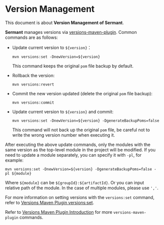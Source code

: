 # Version Management

This document is about **Version Management of Sermant**.

**Sermant** manages versions via [versions-maven-plugin](https://github.com/mojohaus/versions-maven-plugin). Common commands are as follows:

- Update current version to `${version}`：
  ```shell
  mvn versions:set -DnewVersion=${version}
  ```
  This command keeps the original `pom` file backup by default.
  
- Rollback the version:
  ```shell
  mvn versions:revert
  ```
  
- Commit the new version updated (delete the original `pom` file backup):
  ```shell
  mvn versions:commit
  ```
  
- Update current version to `${version}` and commit:
  ```shell
  mvn versions:set -DnewVersion=${version} -DgenerateBackupPoms=false
  ```
  This command will not back up the original `pom` file, be careful not to write the wrong version number when executing it.

After executing the above update commands, only the modules with the same version as the top-level module in the project will be modified. If you need to update a module separately, you can specify it with `-pl`, for example:
```shell
mvn versions:set -DnewVersion=${version} -DgenerateBackupPoms=false -pl ${module}
```
Where `${module}` can be `${groupId}:${artifactId}`. Or you can input relative path of the module. In the case of multiple modules, please use `','`.

For more information on setting versions with the `versions:set` command, refer to [Versions Maven Plugin versions:set](http://www.mojohaus.org/versions-maven-plugin/set-mojo.html).

Refer to [Versions Maven Plugin Introduction](http://www.mojohaus.org/versions-maven-plugin/index.html) for more `versions-maven-plugin` commands.